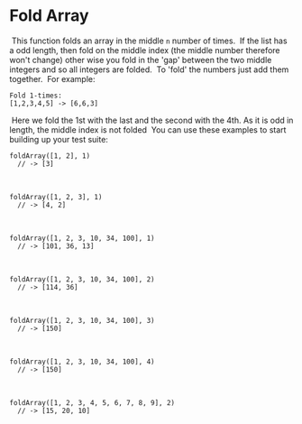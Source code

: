 # Fold Array

​
This function folds an array in the middle `n` number of times.
​
If the list has a odd length, then fold on the middle index (the middle number therefore won't change) other wise you fold in the 'gap' between the two middle integers and so all integers are folded.
​
To 'fold' the numbers just add them together.
​
For example:
​

```
Fold 1-times:
[1,2,3,4,5] -> [6,6,3]
```

​
Here we fold the 1st with the last and the second with the 4th. As it is odd in length, the middle index is not folded
​
You can use these examples to start building up your test suite:
​

```
foldArray([1, 2], 1)
  // -> [3]
```

​

```
foldArray([1, 2, 3], 1)
  // -> [4, 2]
```

​

```
foldArray([1, 2, 3, 10, 34, 100], 1)
  // -> [101, 36, 13]
```

​

```
foldArray([1, 2, 3, 10, 34, 100], 2)
  // -> [114, 36]
```

​

```
foldArray([1, 2, 3, 10, 34, 100], 3)
  // -> [150]
```

​

```
foldArray([1, 2, 3, 10, 34, 100], 4)
  // -> [150]
```

​

```
foldArray([1, 2, 3, 4, 5, 6, 7, 8, 9], 2)
  // -> [15, 20, 10]
```
